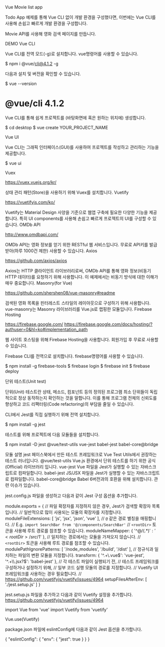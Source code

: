Vue Movie list app

Todo App 예제를 통해 Vue CLI 없이 개발 환경을 구성했다면,
이번에는 Vue CLI를 사용해 손쉽고 빠르게 개발 환경을 구성합니다.

Movie API를 사용해 영화 검색 페이지를 만듭니다.

DEMO
Vue CLI

Vue CLI를 전역 모드(-g)로 설치합니다.
vue명령어를 사용할 수 있습니다.

$ npm i @vue/cli@4.1.2 -g

다음과 설치 및 버전을 확인할 수 있습니다.

$ vue --version
# @vue/cli 4.1.2

Vue CLI를 통해 쉽게 프로젝트를 (바탕화면에 혹은 원하는 위치에) 생성합니다.

$ cd desktop
$ vue create YOUR_PROJECT_NAME

Vue UI

Vue CLI는 그래픽 인터페이스(GUI)를 사용하여 프로젝트를 작성하고 관리하는 기능을 제공합니다.

$ vue ui

Vuex

https://vuex.vuejs.org/kr/

상태 관리 패턴(Store)을 사용하기 위해 Vuex를 설치합니다.
Vuetify

https://vuetifyjs.com/ko/

Vuetify는 Material Design 사양을 기준으로 웹앱 구축에 필요한 다양한 기능을 제공합니다.
특히 UI components를 사용해 손쉽고 빠르게 프로젝트의 UI를 구성할 수 있습니다.
OMDb API

http://www.omdbapi.com/

OMDb API는 영화 정보를 얻기 위한 RESTful 웹 서비스입니다.
무료로 API키를 발급받아(하루 1000건 제한) 사용할 수 있습니다.
Axios

https://github.com/axios/axios

Axios는 HTTP 클라이언트 라이브러리로써, OMDb API를 통해 영화 정보(비동기 HTTP 데이터)를 요청하기 위해 사용합니다.
이 예제에서는 비동기 방식에 대한 이해가 매우 중요합니다.
Masonry(for Vue)

https://github.com/shershen08/vue-masonry#readme

검색된 영화 목록을 핀터레스트 스타일의 레이아웃으로 구성하기 위해 사용합니다.
vue-masonry는 Masonry 라이브러리를 Vue.js로 랩핑한 모듈입니다.
Firebase Hosting

https://firebase.google.com/
https://firebase.google.com/docs/hosting/?authuser=0&hl=ko#implementation_path

웹 사이트 호스팅을 위해 Firebase Hosting을 사용합니다.
회원가입 후 무료로 사용할 수 있습니다.

Firebase CLI를 전역으로 설치합니다.
firebase명령어를 사용할 수 있습니다.

$ npm install -g firebase-tools
$ firebase login
$ firebase init
$ firebase deploy

단위 테스트(Unit test)

단위(Unit) 테스트란 상태, 메소드, 컴포넌트 등의 정의된 프로그램 최소 단위들이 독립적으로 정상 동작하는지 확인하는 것을 말합니다.
이를 통해 프로그램 전체의 신뢰도를 향상하고 코드 리팩터링(Code refactoring)의 부담을 줄일 수 있습니다.

CLI에서 Jest를 직접 실행하기 위해 전역 설치합니다.

$ npm install -g jest

테스트를 위해 프로젝트에 다음 모듈들을 설치합니다.

$ npm install -D jest @vue/test-utils vue-jest babel-jest babel-core@bridge

모듈 	설명
jest 	페이스북에서 만든 테스트 프레임워크로 Vue Test Utils에서 권장하는 테스트 러너입니다.
@vue/test-utils 	Vue.js 환경에서 단위 테스트를 하기 위한 공식(Official) 라이브러리 입니다.
vue-jest 	Vue 파일을 Jest가 실행할 수 있는 자바스크립트로 컴파일합니다.
babel-jest 	JS/JSX 파일을 Jest가 실행할 수 있는 자바스크립트로 컴파일합니다.
babel-core@bridge 	Babel 6버전과의 호환을 위해 설치합니다. 관련 이슈가 있습니다.

jest.config.js 파일을 생성하고 다음과 같이 Jest 구성 옵션을 추가합니다.

module.exports = {
  // 파일 확장자를 지정하지 않은 경우, Jest가 검색할 확장자 목록입니다.
  // 일반적으로 많이 사용되는 모듈의 확장자를 지정합니다.
  moduleFileExtensions: [
    'js',
    'jsx',
    'json',
    'vue'
  ],
  // `@` 같은 경로 별칭을 매핑합니다.
  // E.g. `import SearchBar from '@/components/SearchBar'`
  // `<rootDir>` 토큰을 사용해 루트 경로를 참조할 수 있습니다.
  moduleNameMapper: {
    '^@/(.*)$': '<rootDir>/src/$1'
  },
  // 일치하는 경로에서는 모듈을 가져오지 않습니다.
  // `<rootDir>` 토큰을 사용해 루트 경로를 참조할 수 있습니다.
  modulePathIgnorePatterns: [
    '<rootDir>/node_modules',
    '<rootDir>/build',
    '<rootDir>/dist'
  ],
  // 정규식과 일치하는 파일의 변환 모듈을 지정합니다.
  transform: {
    '^.+\\.vue$': 'vue-jest',
    '^.+\\.jsx?$': 'babel-jest'
  },
  // 각 테스트 파일이 실행되기 전,
  // 테스트 프레임워크를 구성하거나 설정하기 위해,
  // 일부 코드 실행 모듈의 경로를 지정합니다.
  // Vuetify UI 프레임워크를 사용하는 경우 필요합니다.
  // https://github.com/vuetifyjs/vuetify/issues/4964
  setupFilesAfterEnv: [
    './jest.setup.js'
  ]
}

jest.setup.js 파일을 추가하고 다음과 같이 Vuetify 설정을 추가합니다. https://github.com/vuetifyjs/vuetify/issues/4964

import Vue from 'vue'
import Vuetify from 'vuetify'

Vue.use(Vuetify)

package.json 파일에 eslintConfig에 다음과 같이 Jest 옵션을 추가합니다.

{
  "eslintConfig": {
    "env": {
      "jest": true
    }
  }
}
